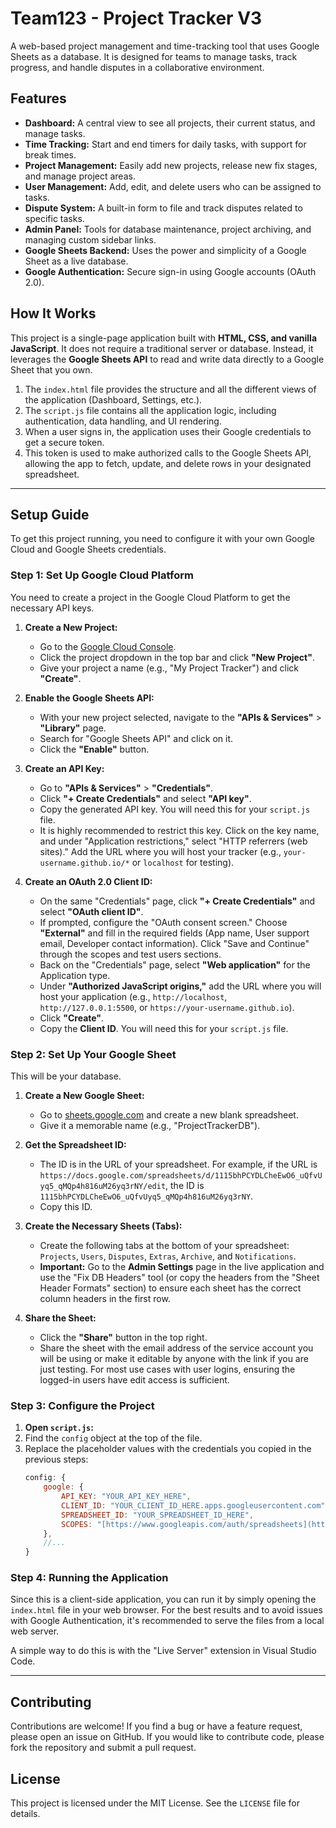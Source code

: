 # Team123 - Project Tracker V3

A web-based project management and time-tracking tool that uses Google Sheets as a database. It is designed for teams to manage tasks, track progress, and handle disputes in a collaborative environment.

## Features

* **Dashboard:** A central view to see all projects, their current status, and manage tasks.
* **Time Tracking:** Start and end timers for daily tasks, with support for break times.
* **Project Management:** Easily add new projects, release new fix stages, and manage project areas.
* **User Management:** Add, edit, and delete users who can be assigned to tasks.
* **Dispute System:** A built-in form to file and track disputes related to specific tasks.
* **Admin Panel:** Tools for database maintenance, project archiving, and managing custom sidebar links.
* **Google Sheets Backend:** Uses the power and simplicity of a Google Sheet as a live database.
* **Google Authentication:** Secure sign-in using Google accounts (OAuth 2.0).

## How It Works

This project is a single-page application built with **HTML, CSS, and vanilla JavaScript**. It does not require a traditional server or database. Instead, it leverages the **Google Sheets API** to read and write data directly to a Google Sheet that you own.

1.  The `index.html` file provides the structure and all the different views of the application (Dashboard, Settings, etc.).
2.  The `script.js` file contains all the application logic, including authentication, data handling, and UI rendering.
3.  When a user signs in, the application uses their Google credentials to get a secure token.
4.  This token is used to make authorized calls to the Google Sheets API, allowing the app to fetch, update, and delete rows in your designated spreadsheet.

---

## Setup Guide

To get this project running, you need to configure it with your own Google Cloud and Google Sheets credentials.

### Step 1: Set Up Google Cloud Platform

You need to create a project in the Google Cloud Platform to get the necessary API keys.

1.  **Create a New Project:**
    * Go to the [Google Cloud Console](https://console.cloud.google.com/).
    * Click the project dropdown in the top bar and click **"New Project"**.
    * Give your project a name (e.g., "My Project Tracker") and click **"Create"**.

2.  **Enable the Google Sheets API:**
    * With your new project selected, navigate to the **"APIs & Services"** > **"Library"** page.
    * Search for "Google Sheets API" and click on it.
    * Click the **"Enable"** button.

3.  **Create an API Key:**
    * Go to **"APIs & Services"** > **"Credentials"**.
    * Click **"+ Create Credentials"** and select **"API key"**.
    * Copy the generated API key. You will need this for your `script.js` file.
    * It is highly recommended to restrict this key. Click on the key name, and under "Application restrictions," select "HTTP referrers (web sites)." Add the URL where you will host your tracker (e.g., `your-username.github.io/*` or `localhost` for testing).

4.  **Create an OAuth 2.0 Client ID:**
    * On the same "Credentials" page, click **"+ Create Credentials"** and select **"OAuth client ID"**.
    * If prompted, configure the "OAuth consent screen." Choose **"External"** and fill in the required fields (App name, User support email, Developer contact information). Click "Save and Continue" through the scopes and test users sections.
    * Back on the "Credentials" page, select **"Web application"** for the Application type.
    * Under **"Authorized JavaScript origins,"** add the URL where you will host your application (e.g., `http://localhost`, `http://127.0.0.1:5500`, or `https://your-username.github.io`).
    * Click **"Create"**.
    * Copy the **Client ID**. You will need this for your `script.js` file.

### Step 2: Set Up Your Google Sheet

This will be your database.

1.  **Create a New Google Sheet:**
    * Go to [sheets.google.com](https://sheets.google.com/) and create a new blank spreadsheet.
    * Give it a memorable name (e.g., "ProjectTrackerDB").

2.  **Get the Spreadsheet ID:**
    * The ID is in the URL of your spreadsheet. For example, if the URL is `https://docs.google.com/spreadsheets/d/1115bhPCYDLCheEwO6_uQfvUyq5_qMQp4h816uM26yq3rNY/edit`, the ID is `1115bhPCYDLCheEwO6_uQfvUyq5_qMQp4h816uM26yq3rNY`.
    * Copy this ID.

3.  **Create the Necessary Sheets (Tabs):**
    * Create the following tabs at the bottom of your spreadsheet: `Projects`, `Users`, `Disputes`, `Extras`, `Archive`, and `Notifications`.
    * **Important:** Go to the **Admin Settings** page in the live application and use the "Fix DB Headers" tool (or copy the headers from the "Sheet Header Formats" section) to ensure each sheet has the correct column headers in the first row.

4.  **Share the Sheet:**
    * Click the **"Share"** button in the top right.
    * Share the sheet with the email address of the service account you will be using or make it editable by anyone with the link if you are just testing. For most use cases with user logins, ensuring the logged-in users have edit access is sufficient.

### Step 3: Configure the Project

1.  **Open `script.js`:**
2.  Find the `config` object at the top of the file.
3.  Replace the placeholder values with the credentials you copied in the previous steps:
    ```javascript
    config: {
        google: {
            API_KEY: "YOUR_API_KEY_HERE",
            CLIENT_ID: "YOUR_CLIENT_ID_HERE.apps.googleusercontent.com",
            SPREADSHEET_ID: "YOUR_SPREADSHEET_ID_HERE",
            SCOPES: "[https://www.googleapis.com/auth/spreadsheets](https://www.googleapis.com/auth/spreadsheets)",
        },
        //...
    }
    ```

### Step 4: Running the Application

Since this is a client-side application, you can run it by simply opening the `index.html` file in your web browser. For the best results and to avoid issues with Google Authentication, it's recommended to serve the files from a local web server.

A simple way to do this is with the "Live Server" extension in Visual Studio Code.

---

## Contributing

Contributions are welcome! If you find a bug or have a feature request, please open an issue on GitHub. If you would like to contribute code, please fork the repository and submit a pull request.

## License

This project is licensed under the MIT License. See the `LICENSE` file for details.
